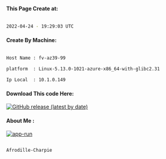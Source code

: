 
   
#### This Page Create at:

```bash

2022-04-24 - 19:29:03 UTC

```

#### Create By Machine:

```bash

Host Name : fv-az39-99

platform  : Linux-5.13.0-1021-azure-x86_64-with-glibc2.31

Ip Local  : 10.1.0.149

```
#### Download This code Here:

[![GitHub release (latest by date)](https://img.shields.io/github/v/release/Afrodille-Charpie/App-Run-1?style=for-the-badge&label=Download)](https://github.com/Afrodille-Charpie/App-Run-1/releases) 

</p> 

#### About Me :

[![app-run](https://github.com/Afrodille-Charpie/App-Run-1/actions/workflows/app-run.yml/badge.svg)](https://github.com/Afrodille-Charpie/App-Run-1/actions/workflows/app-run.yml)

```bash

Afrodille-Charpie

```

